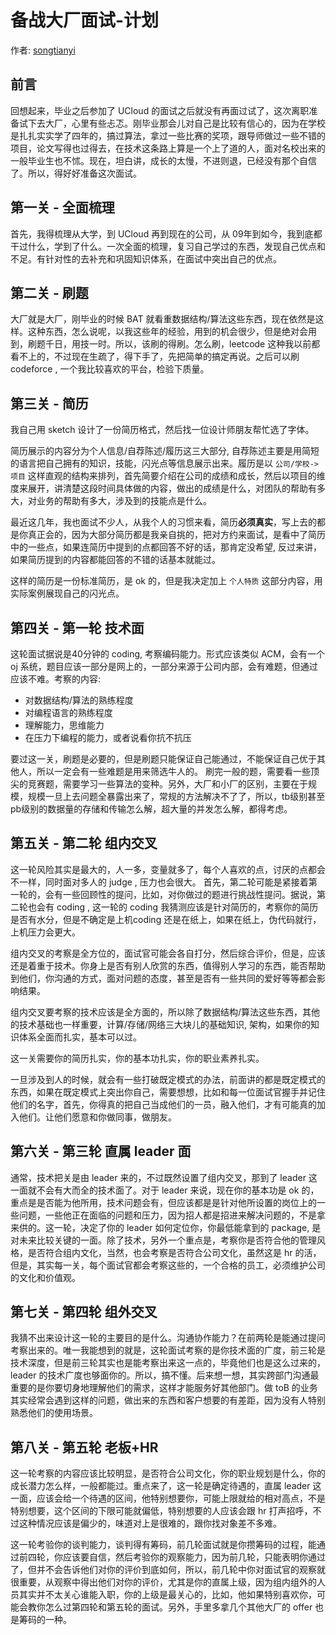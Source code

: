 # 备战大厂面试-计划

作者: [songtianyi](http://songtianyi.info)

## 前言

回想起来，毕业之后参加了 UCloud 的面试之后就没有再面过试了，这次离职准备试下去大厂，心里有些忐忑。刚毕业那会儿对自己是比较有信心的，因为在学校是扎扎实实学了四年的，搞过算法，拿过一些比赛的奖项，跟导师做过一些不错的项目，论文写得也过得去，在技术这条路上算是一个上了道的人，面对名校出来的一般毕业生也不怵。现在，坦白讲，成长的太慢，不进则退，已经没有那个自信了。所以，得好好准备这次面试。

## 第一关 - 全面梳理

首先，我得梳理从大学，到 UCloud 再到现在的公司，从 09年到如今，我到底都干过什么，学到了什么。一次全面的梳理，复习自己学过的东西，发现自己优点和不足。有针对性的去补充和巩固知识体系，在面试中突出自己的优点。

## 第二关 - 刷题

大厂就是大厂，刚毕业的时候 BAT 就看重数据结构/算法这些东西，现在依然是这样。这种东西，怎么说呢，以我这些年的经验，用到的机会很少，但是绝对会用到，刷题千日，用技一时。所以，该刷的得刷。怎么刷，leetcode 这种我以前都看不上的，不过现在生疏了，得下手了，先把简单的搞定再说。之后可以刷 codeforce , 一个我比较喜欢的平台，检验下质量。

## 第三关 - 简历

我自己用 sketch 设计了一份简历格式，然后找一位设计师朋友帮忙选了字体。

简历展示的内容分为个人信息/自荐陈述/履历这三大部分, 自荐陈述主要是用简短的语言把自己拥有的知识，技能，闪光点等信息展示出来。履历是以 `公司/学校->项目` 这样直观的结构来排列，首先简要介绍在公司的成绩和成长，然后以项目的维度来展开，讲清楚这段时间具体做的内容，做出的成绩是什么，对团队的帮助有多大，对业务的帮助有多大，涉及到的技能点是什么。

最近这几年，我也面试不少人，从我个人的习惯来看，简历**必须真实**，写上去的都是你真正会的，因为大部分简历都是我亲自挑的，把对方约来面试，是看中了简历中的一些点，如果连简历中提到的点都回答不好的话，那肯定没希望, 反过来讲，如果简历提到的内容都能回答的不错的话基本就能过。

这样的简历是一份标准简历，是 ok 的，但是我决定加上 `个人特质` 这部分内容，用实际案例展现自己的闪光点。

## 第四关 - 第一轮 技术面

这轮面试据说是40分钟的 coding, 考察编码能力。形式应该类似 ACM，会有一个 oj 系统，题目应该一部分是网上的，一部分来源于公司内部，会有难题，但通过应该不难。考察的内容:

* 对数据结构/算法的熟练程度
* 对编程语言的熟练程度
* 理解能力，思维能力
* 在压力下编程的能力，或者说看你抗不抗压

要过这一关，刷题是必要的，但是刷题只能保证自己能通过，不能保证自己优于其他人，所以一定会有一些难题是用来筛选牛人的。
刷完一般的题，需要看一些顶尖的竞赛题，需要学习一些算法的变种。另外，大厂和小厂的区别，主要在于规模，规模一旦上去问题全暴露出来了，常规的方法解决不了了，所以，tb级别甚至pb级别的数据量的存储和传输怎么解，超大量的并发怎么解，都得考虑。

## 第五关 - 第二轮 组内交叉

这一轮风险其实是最大的，人一多，变量就多了，每个人喜欢的点，讨厌的点都会不一样，同时面对多人的 judge , 压力也会很大。
首先，第二轮可能是紧接着第一轮的，会有一些回顾性的提问，比如，对你做过的题进行挑战性提问。据说，第二轮也会有 coding , 这一轮的 coding 我猜测应该是针对简历的，考察你的简历是否有水分，但是不确定是上机coding 还是在纸上，如果在纸上，伪代码就行，上机压力会更大。

组内交叉的考察是全方位的，面试官可能会各自打分，然后综合评价，但是，应该还是着重于技术。你身上是否有别人欣赏的东西，值得别人学习的东西，能否帮助到他们，你沟通的方式，面对问题的态度，甚至是否有一些共同的爱好等等都会影响结果。

组内交叉要考察的技术应该是全方面的，所以除了数据结构/算法这些东西，其他的技术基础也一样重要，计算/存储/网络三大块儿的基础知识, 架构，如果你的知识体系全面而扎实，基本可以过。

这一关需要你的简历扎实，你的基本功扎实，你的职业素养扎实。

一旦涉及到人的时候，就会有一些打破既定模式的办法，前面讲的都是既定模式的东西，如果在既定模式上突出你自己，需要想想，比如和每一位面试官握手并记住他们的名字，首先，你得真的把自己当成他们的一员，融入他们，才有可能真的加入他们。让他们愿意和你做同事，做朋友。

## 第六关 - 第三轮 直属 leader 面 

通常，技术把关是由 leader 来的，不过既然设置了组内交叉，那到了 leader 这一面就不会有大而全的技术面了。对于 leader 来说，现在你的基本功是 ok 的，重点是是否能为他所用，技术问题会有，但应该都是是针对他所设置的岗位上的一些问题，一些他正在面临的问题和压力，因为招人都是招进来解决问题的，不是拿来供的。这一轮，决定了你的 leader 如何定位你，你最低能拿到的 package, 是对未来比较关键的一面。除了技术，另外一个重点是，考察你是否符合他的管理风格，是否符合组内文化，当然，也会考察是否符合公司文化，虽然这是 hr 的活，但是，其实每一关，每个面试官都会考察这些的，一个合格的员工，必须维护公司的文化和价值观。

## 第七关 - 第四轮 组外交叉

我猜不出来设计这一轮的主要目的是什么。沟通协作能力？在前两轮是能通过提问考察出来的。唯一我能想到的就是，这轮面试考察的是你技术面的广度，前三轮是技术深度，但是前三轮其实也是能考察出来这一点的，毕竟他们也是这么过来的，leader 的技术广度也够面你的。所以，搞不懂。后来想一想，其实跨部门沟通最重要的是你要切身地理解他们的需求，这样才能服务好其他部门。做 toB 的业务其实经常会遇到这样的问题，做出来的东西和客户想要的有差距，因为没有人特别熟悉他们的使用场景。

## 第八关 - 第五轮 老板+HR

这一轮考察的内容应该比较明显，是否符合公司文化，你的职业规划是什么，你的成长潜力怎么样，一般都能过。重点来了，这一轮是确定待遇的，直属 leader 这一面，应该会给一个待遇的区间，他特别想要你，可能上限就给的相对高点，不是特别想要，这个区间的下限可能就偏低，特别想要的人应该会跟 hr 打声招呼，不过这种情况应该是偏少的，味道对上是很难的，跟你找对象差不多难。

这一轮考验你的谈判能力，谈判得有筹码，前几轮面试就是你攒筹码的过程，能通过前四轮，你应该要自信，然后考验你的观察能力，因为前几轮，只能表明你通过了，但并不会告诉他们对你的评价到底如何，所以，前几轮中你对面试官的观察就很重要，从观察中得出他们对你的评价，尤其是你的直属上级，因为组内组外的人员其实并不太关心谁能入职，你的上级是最关心的，比如，他如果特别喜欢你，可能会教你怎么过第四轮和第五轮的面试。另外，手里多拿几个其他大厂的 offer 也是筹码的一种。
